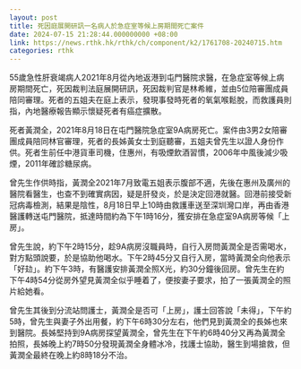 ```yaml
---
layout: post
title: 死因庭展開研訊一名病人於急症室等候上房期間死亡案件
date: 2024-07-15 21:28:44.000000000 +08:00
link: https://news.rthk.hk/rthk/ch/component/k2/1761708-20240715.htm
categories: rthk
---
```


55歲急性肝衰竭病人2021年8月從內地返港到屯門醫院求醫，在急症室等候上病房期間死亡，死因裁判法庭展開研訊，死因裁判官是林希維，並由5位陪審團成員陪同審理。死者的五姐夫在庭上表示，發現事發時死者的氧氣喉鬆脫，而救護員則指，內地醫療報告顯示懷疑死者有癌症擴散。

死者黃潤全，2021年8月18日在屯門醫院急症室9A病房死亡。案件由3男2女陪審團成員陪同林官審理，死者的長姊黃女士到庭聽審，五姐夫曾先生以證人身份作供。死者生前任中港貨車司機，住惠州，有吸煙飲酒習慣，2006年中風後減少吸煙，2011年確診糖尿病。

曾先生作供時指，黃潤全2021年7月致電五姐表示腹部不適，先後在惠州及廣州的醫院看醫生，也查不到確實病因，疑是肝發炎，於是決定回港就醫。回港前接受新冠病毒檢測，結果是陰性，8月18日早上10時由救護車送至深圳灣口岸，再由香港醫護轉送屯門醫院，抵達時間約為下午1時16分，獲安排在急症室9A病房等候「上房」。

曾先生說，約下午2時15分，趁9A病房沒職員時，自行入房問黃潤全是否需喝水，對方點頭說要，於是協助他喝水。下午2時45分又自行入房，當時黃潤全向他表示「好攰」。約下午3時，有醫護安排黃潤全照X光，約30分鐘後回房。曾先生在約下午4時54分從房外望見黃潤全似乎睡着了，便按妻子要求，拍了一張黃潤全的照片給她看。

曾先生其後到分流站問護士，黃潤全是否可「上房」，護士回答說「未得」，下午約5時，曾先生與妻子外出用餐，約下午6時30分左右，他們見到黃潤全的長姊也來到醫院。長姊堅持到9A病房探望黃潤全，曾先生在下午約6時40分又再為黃潤全拍照，長姊晚上約7時50分發現黃潤全身體冰冷，找護士協助，醫生到場搶救，但黃潤全最終在晚上約8時18分不治。
